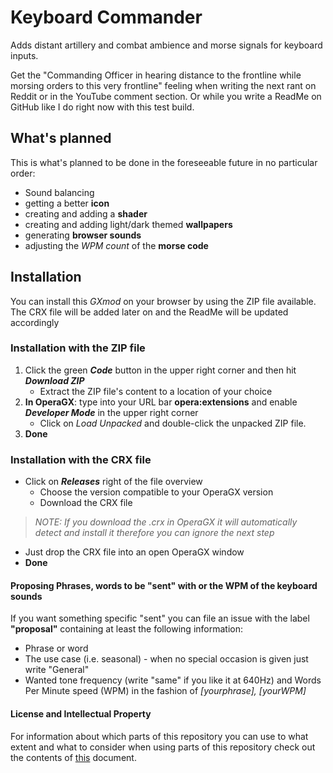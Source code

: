 # **Keyboard Commander**
 Adds distant artillery and combat ambience and morse signals for keyboard inputs.
 
 Get the "Commanding Officer in hearing distance to the frontline while morsing orders to this very frontline" feeling when 
 writing the next rant on Reddit or in the YouTube comment section. Or while you write a ReadMe on GitHub like I do right now with this test build.

## What's planned
 This is what's planned to be done in the foreseeable future in no particular order:
 * Sound balancing
 * getting a better **icon**
 * creating and adding a **shader**
 * creating and adding light/dark themed **wallpapers**
 * generating **browser sounds**
 * adjusting the *WPM count* of the **morse code**

## Installation
 You can install this *GXmod* on your browser by using the ZIP file available. The CRX file will be added later on and
 the ReadMe will be updated accordingly

### Installation with the ZIP file
 1. Click the green __*Code*__ button in the upper right corner and then hit __*Download ZIP*__
    - Extract the ZIP file's content to a location of your choice
 2. **In OperaGX**: type into your URL bar **opera:extensions** and enable __*Developer Mode*__ in the upper right corner
    - Click on *Load Unpacked* and double-click the unpacked ZIP file.
 3. **Done**

### Installation with the CRX file
 * Click on __*Releases*__ right of the file overview
    - Choose the version compatible to your OperaGX version
    - Download the CRX file


 > *NOTE: If you download the .crx in OperaGX it will automatically detect and install it therefore you can ignore the next step*
 * Just drop the CRX file into an open OperaGX window
 * **Done**


#### Proposing Phrases, words to be "sent" with or the WPM of the keyboard sounds
 If you want something specific "sent" you can file an issue with the label **"proposal"** containing at least the following information:
 * Phrase or word
 * The use case (i.e. seasonal) - when no special occasion is given just write "General"
 * Wanted tone frequency (write "same" if you like it at 640Hz) and Words Per Minute speed (WPM) in the fashion of *[yourphrase], [yourWPM]*



#### License and Intellectual Property
 For information about which parts of this repository you can use to what extent and what to consider when 
 using parts of this repository check out the contents of [this](license.txt) document.
